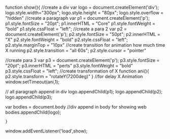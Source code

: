 function show(){
  //create a div
  var logo = document.createElement('div');
	logo.style.width="300px";
	logo.style.height = "80px";
	logo.style.overflow = "hidden"
	//create a paragraph
  var p1 = document.createElement('p');
	p1.style.fontSize = "20pt";
	p1.innerHTML = "Core"
	p1.style.fontWeight = "bold"
	p1.style.cssFloat = "left";
	//create a para 2
	var p2 = document.createElement('p');
	p2.style.fontSize = "50pt";
	p2.innerHTML = "X"
	p2.style.fontWeight = "bold"
	p2.style.cssFloat = "left";
	p2.style.marginTop = "10px"
  //create transition for animation how much time X running
	p2.style.transition =  "all 60s";
	p2.style.cursor = "pointer"

  //create para 3
	var p3 = document.createElement('p');
	p3.style.fontSize = "20pt";
	p3.innerHTML = "perts"
	p3.style.fontWeight = "bold"
	p3.style.cssFloat = "left";
	//create transformation of X
	function ani(){
				p2.style.transform = "rotateY(7200deg)"
		}
	//for delay X Animation  
window.setTimeout(ani,1);

// all paragraph append in div 
	logo.appendChild(p1);
	logo.appendChild(p2);
	logo.appendChild(p3);

var bodies = document.body
//div append in body for showing web
bodies.appendChild(logo);	



	}

window.addEventListener('load',show);	

